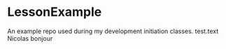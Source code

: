 # LessonExample
An example repo used during my development initiation classes.
test.text Nicolas bonjour